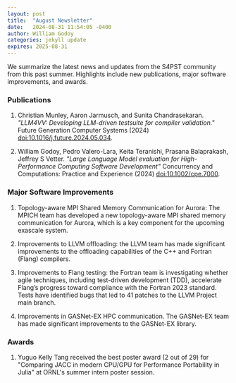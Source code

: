 ```yaml
---
layout: post
title:  "August Newsletter"
date:   2024-08-31 11:54:05 -0400
author: William Godoy
categories: jekyll update
expires: 2025-08-31
---
```


We summarize the latest news and updates from the S4PST community from this past summer. Highlights include new publications, major software improvements, and awards.

### Publications

1. Christian Munley, Aaron Jarmusch, and Sunita Chandrasekaran. *"LLM4VV: Developing LLM-driven testsuite for compiler validation."* Future Generation Computer Systems (2024) [doi:10.1016/j.future.2024.05.034](https://doi.org/10.1016/j.future.2024.05.034).

2. William Godoy, Pedro Valero-Lara, Keita Teranishi, Prasana Balaprakash, Jeffrey S Vetter. *"Large Language Model evaluation for High-Performance
Computing Software Development"* Concurrency and Computations: Practice and Experience (2024) [doi:10.1002/cpe.7000](https://doi.org/10.1002/cpe.7000).

### Major Software Improvements

1. Topology-aware MPI Shared Memory Communication for Aurora: The MPICH team has developed a new topology-aware MPI shared memory communication for Aurora, which is a key component for the upcoming exascale system.
   
2. Improvements to LLVM offloading: the LLVM team has made significant improvements to the offloading capabilities of the C++ and Fortran (Flang) compilers.
   
3. Improvements to Flang testing: the Fortran team is investigating whether agile techniques, including test-driven development (TDD), accelerate Flang’s progress toward compliance with the Fortran 2023 standard. Tests have identified bugs that led to 41 patches to the LLVM Project main branch.

4. Improvements in GASNet-EX HPC communication. The GASNet-EX team has made significant improvements to the GASNet-EX library.

### Awards

1. Yuguo Kelly Tang received the best poster award (2 out of 29) for "Comparing JACC in modern CPU/GPU for Performance Portability in Julia" at ORNL's summer intern poster session.
